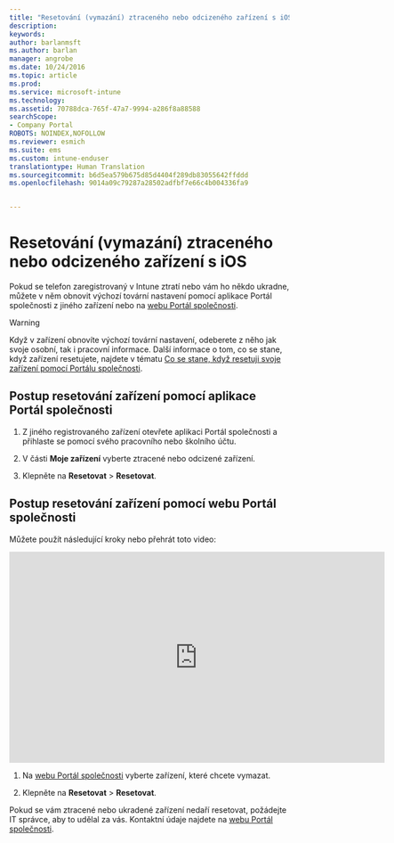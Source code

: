 ```yaml
---
title: "Resetování (vymazání) ztraceného nebo odcizeného zařízení s iOSem | Dokumentace Microsoftu"
description: 
keywords: 
author: barlanmsft
ms.author: barlan
manager: angrobe
ms.date: 10/24/2016
ms.topic: article
ms.prod: 
ms.service: microsoft-intune
ms.technology: 
ms.assetid: 70788dca-765f-47a7-9994-a286f8a88588
searchScope:
- Company Portal
ROBOTS: NOINDEX,NOFOLLOW
ms.reviewer: esmich
ms.suite: ems
ms.custom: intune-enduser
translationtype: Human Translation
ms.sourcegitcommit: b6d5ea579b675d85d4404f289db83055642ffddd
ms.openlocfilehash: 9014a09c79287a28502adfbf7e66c4b004336fa9


---
```



# <a name="reset-erase-your-lost-or-stolen-ios-device"></a>Resetování (vymazání) ztraceného nebo odcizeného zařízení s iOS

Pokud se telefon zaregistrovaný v Intune ztratí nebo vám ho někdo ukradne, můžete v něm obnovit výchozí tovární nastavení pomocí aplikace Portál společnosti z jiného zařízení nebo na [webu Portál společnosti](http://portal.manage.microsoft.com).

> [!WARNING]
> Když v zařízení obnovíte výchozí tovární nastavení, odeberete z něho jak svoje osobní, tak i pracovní informace. Další informace o tom, co se stane, když zařízení resetujete, najdete v tématu [Co se stane, když resetuji svoje zařízení pomocí Portálu společnosti](what-happens-if-you-reset-your-device-using-the-company-portal-ios.md).

## <a name="to-reset-your-device-using-the-company-portal-app"></a>Postup resetování zařízení pomocí aplikace Portál společnosti

1.  Z jiného registrovaného zařízení otevřete aplikaci Portál společnosti a přihlaste se pomocí svého pracovního nebo školního účtu.

2.  V části **Moje zařízení** vyberte ztracené nebo odcizené zařízení.

3.  Klepněte na **Resetovat** &gt; **Resetovat**.

## <a name="to-reset-your-device-using-the-company-portal-website"></a>Postup resetování zařízení pomocí webu Portál společnosti

Můžete použít následující kroky nebo přehrát toto video:

<iframe width="675" height="379" src="https://www.youtube.com/embed/3rrXe8XmtgU" frameborder="0" allowfullscreen></iframe>

1.  Na [webu Portál společnosti](http://portal.manage.microsoft.com) vyberte zařízení, které chcete vymazat.

2.  Klepněte na **Resetovat** &gt; **Resetovat**.

Pokud se vám ztracené nebo ukradené zařízení nedaří resetovat, požádejte IT správce, aby to udělal za vás. Kontaktní údaje najdete na [webu Portál společnosti](http://portal.manage.microsoft.com).



<!--HONumber=Dec16_HO2-->


